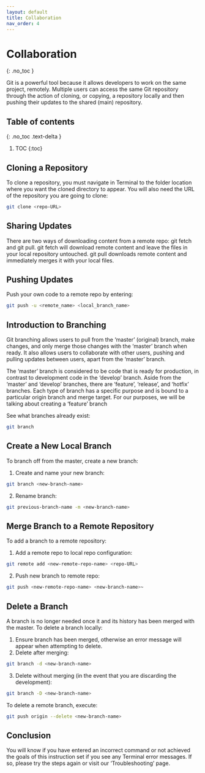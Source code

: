 ```yaml
---
layout: default
title: Collaboration
nav_order: 4
---
```


# Collaboration
{: .no_toc }


Git is a powerful tool because it allows developers to work on the same project, remotely. Multiple users can access the same Git repository through the action of cloning, or copying, a repository locally and then pushing their updates to the shared (main) repository.

## Table of contents
{: .no_toc .text-delta }

1. TOC
{:toc}


## Cloning a Repository

To clone a repository, you must navigate in Terminal to the folder location where you want the cloned directory to appear. You will also need the URL of the repository you are going to clone:
 
```bash
git clone <repo-URL>
```

## Sharing Updates

There are two ways of downloading content from a remote repo: git fetch and git pull. git fetch will download remote content and leave the files in your local repository untouched. git pull downloads remote content and immediately merges it with your local files. 

## Pushing Updates

Push your own code to a remote repo by entering: 
```bash
git push -u <remote_name> <local_branch_name>
```

## Introduction to Branching

Git branching allows users to pull from the ‘master’ (original) branch, make changes, and only merge those changes with the ‘master’ branch when ready. It also allows users to collaborate with other users, pushing and pulling updates between users, apart from the ‘master’ branch. 

The ‘master’ branch is considered to be code that is ready for production, in contrast to development code in the ‘develop’ branch. Aside from the ‘master’ and ‘develop’ branches, there are ‘feature’, ‘release’, and ‘hotfix’ branches. Each type of branch has a specific purpose and is bound to a particular origin branch and merge target. For our purposes, we will be talking about creating a ‘feature’ branch

See what branches already exist:
```bash
git branch
```

## Create a New Local Branch

To branch off from the master, create a new branch: 

1.  Create and name your new branch: 
```bash
git branch <new-branch-name>
```
2.  Rename branch: 
```bash
git previous-branch-name -m <new-branch-name>
```

## Merge Branch to a Remote Repository

To add a branch to a remote repository:

1.  Add a remote repo to local repo configuration: 
```bash
git remote add <new-remote-repo-name> <repo-URL>
```
2.  Push new branch to remote repo: 
```bash
git push <new-remote-repo-name> <new-branch-name>~
```

## Delete a Branch

A branch is no longer needed once it and its history has been merged with the master. To delete a branch locally:

1.  Ensure branch has been merged, otherwise an error message will appear when attempting to delete.
2.  Delete after merging: 
```bash
git branch -d <new-branch-name>
```
3.  Delete without merging (in the event that you are discarding the development): 
```bash
git branch -D <new-branch-name>
```

To delete a remote branch, execute: 
```bash
git push origin --delete <new-branch-name>
```

## Conclusion

You will know if you have entered an incorrect command or not achieved the goals of this instruction set if you see any Terminal error messages. If so, please try the steps again or visit our ‘Troubleshooting’ page.

